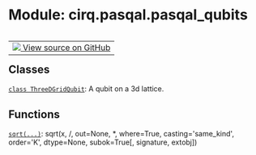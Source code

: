<div itemscope itemtype="http://developers.google.com/ReferenceObject">
<meta itemprop="name" content="cirq.pasqal.pasqal_qubits" />
<meta itemprop="path" content="Stable" />
</div>

# Module: cirq.pasqal.pasqal_qubits

<!-- Insert buttons and diff -->

<table class="tfo-notebook-buttons tfo-api" align="left">

<td>
  <a target="_blank" href="https://github.com/quantumlib/cirq/tree/master/cirq/pasqal/pasqal_qubits.py">
    <img src="https://www.tensorflow.org/images/GitHub-Mark-32px.png" />
    View source on GitHub
  </a>
</td>
</table>







## Classes

[`class ThreeDGridQubit`](../../cirq/pasqal/ThreeDGridQubit.md): A qubit on a 3d lattice.

## Functions

[`sqrt(...)`](../../cirq/neutral_atoms/neutral_atom_devices/sqrt.md): sqrt(x, /, out=None, *, where=True, casting='same_kind', order='K', dtype=None, subok=True[, signature, extobj])

